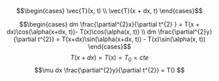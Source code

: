 $$\begin{cases}
\vec{T}(x, t) \\
\vec{T}(x + dx, t)
\end{cases}$$


$$\begin{cases}
dm \frac{\partial^{2}x}{\partial t^{2} } = T(x + dx)\cos(\alpha(x+dx, t))- T(x)\cos(\alpha(x, t)) \\
dm \frac{\partial^{2}y}{\partial t^{2}}  = T(x+dx)\sin(\alpha(x+dx, t)) - T(x)\sin(\alpha(x, t))
\end{cases}$$
$$T(x + dx) = T(x) = T_{0} = cte$$
$$\mu dx \frac{\partial^{2}y}{\partial t^{2}} = T() $$